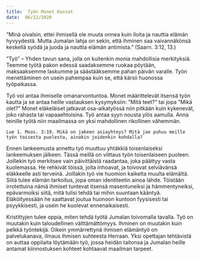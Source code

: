 ```yaml
---
title:  Työn Monet Kasvot
date:  06/12/2020
---
```


”Minä oivalsin, ettei ihmisellä ole muuta onnea kuin iloita ja nauttia elämän hyvyydestä. Mutta Jumalan lahja on sekin, että ihminen saa vaivannäkönsä keskellä syödä ja juoda ja nauttia elämän antimista.” (Saarn. 3:12, 13.)

”Työ” – Yhden tavun sana, jolla on kuitenkin monia mahdollisia merkityksiä. Teemme työtä pakon edessä saadaksemme ruokaa pöytään, maksaaksemme laskumme ja säästääksemme pahan päivän varalle. Työn menettäminen on usein pahempaa kuin se, että kärsii huonossa työpaikassa.

Työ voi antaa ihmiselle omanarvontuntoa. Monet määrittelevät itsensä työn kautta ja se antaa heille vastauksen kysymyksiin: ”Mitä teet?” tai jopa ”Mikä olet?” Monet eläkeläiset jatkavat osa-aikatyössä niin pitkään kuin kykenevät, joko rahasta tai vapaaehtoisina. Työ antaa syyn nousta ylös aamulla. Anna teinille työtä niin maailmassa on yksi mahdollinen rikollinen vähemmän.

`Lue 1. Moos. 3:19. Mikä on jakeen asiayhteys? Mitä jae puhuu meille työn toisesta puolesta, ainakin joidenkin kohdalla?`

Ennen lankeemusta annettu työ muuttuu yhtäkkiä toisenlaiseksi lankeemuksen jälkeen. Tässä meillä on viittaus työn toisenlaiseen puoleen. Joillekin työ merkitsee vain päivittäistä raadantaa, joka päättyy vasta kuolemassa. He rehkivät töissä, joita inhoavat, ja toivovat selviävänsä eläkkeelle asti terveinä. Joillakin työ vie huomion kaikelta muulta elämältä. Siitä tulee elämän tarkoitus, jopa oman identiteetin ainoa lähde. Töistään irrotettuina nämä ihmiset tuntevat itsensä masentuneiksi ja hämmentyneiksi, epävarmoiksi siitä, mitä tulisi tehdä tai mihin suuntaan kääntyä. Eläköityessään he saattavat joutua huonoon kuntoon fyysisesti tai psyykkisesti, ja usein he kuolevat ennenaikaisesti.

Kristittyjen tulee oppia, miten tehdä työtä Jumalan toivomalla tavalla. Työ on muutakin kuin taloudellinen välttämättömyys. Ihminen on muutakin kuin pelkkä työntekijä. Oikein ymmärrettynä ihmisen elämäntyö on palvelukanava, ilmaus ihmisen suhteesta Herraan. Yksi opettajan tehtävistä on auttaa oppilaita löytämään työ, jossa heidän taitonsa ja Jumalan heille antamat kiinnostuksen kohteet kohtaavat maailman tarpeet.
